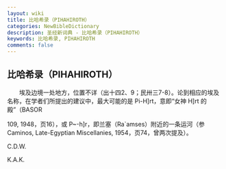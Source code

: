 ```yaml
---
layout: wiki
title: 比哈希录（PIHAHIROTH）
categories: NewBibleDictionary
description: 圣经新词典 - 比哈希录（PIHAHIROTH）
keywords: 比哈希录, PIHAHIROTH
comments: false
---
```


## 比哈希录（PIHAHIROTH）

　　埃及边境一处地方，位置不详（出十四2、9；民卅三7-8）。论到相应的埃及名称，在学者们所提出的建议中，最大可能的是 Pi-H]rt，意即“女神 H]rt 的殿”（BASOR

109, 1948，页16），或 P~-h]r，即兰塞（Ra`amses）附近的一条运河（参 Caminos, Late-Egyptian Miscellanies, 1954，页74，曾两次提及）。

C.D.W.

K.A.K.






